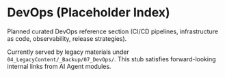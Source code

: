 # DevOps (Placeholder Index)

Planned curated DevOps reference section (CI/CD pipelines, infrastructure as code, observability, release strategies).

Currently served by legacy materials under `04_LegacyContent/_Backup/07_DevOps/`. This stub satisfies forward-looking internal links from AI Agent modules.
